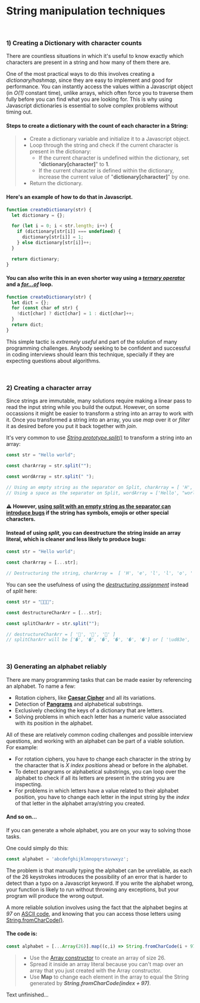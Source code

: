 # String manipulation techniques

&nbsp;

### 1) Creating a Dictionary with character counts

There are countless situations in which it's useful to know exactly which characters are present in a string and how many of them there are.

One of the most practical ways to do this involves creating a *dictionary/hashmap*, since they are easy to implement and good for performance. You can instantly access the values within a Javascript object (in *O(1)* constant time), unlike arrays, which often force you to traverse them fully before you can find what you are looking for. This is why using Javascript dictionaries is essential to solve complex problems without timing out.

#### Steps to create a dictionary with the count of each character in a String:

> * Create a dictionary variable and initialize it to a Javascript object.
> * Loop through the string and check if the current character is present in the dictionary:
>   * If the current character is undefined within the dictionary, set "**dictionary[character]**" to **1**.  
>   * If the current character is defined within the dictionary, increase the current value of "**dictionary[character]**" by one.
> * Return the dictionary.

#### Here's an example of how to do that in Javascript.

```javascript
function createDictionary(str) {
  let dictionary = {};

  for (let i = 0; i < str.length; i++) {
    if (dictionary[str[i]] === undefined) {
      dictionary[str[i]] = 1;
    } else dictionary[str[i]]++;
  }

  return dictionary;
}
```

#### You can also write this in an even shorter way using a [*ternary operator*](https://developer.mozilla.org/en-US/docs/Web/JavaScript/Reference/Operators/Conditional_Operator) and a [*for...of*](https://developer.mozilla.org/en-US/docs/Web/JavaScript/Reference/Statements/for...of) loop.

```javascript
function createDictionary(str) {
  let dict = {};
  for (const char of str) {
    !dict[char] ? dict[char] = 1 : dict[char]++;
  }
  return dict;
}
```

This simple tactic is *extremely useful* and part of the solution of many programming challenges. Anybody seeking to be confident and successful in coding interviews should learn this technique, specially if they are expecting questions about algorithms.

&nbsp;

### 2) Creating a character array

Since strings are immutable, many solutions require making a linear pass to read the input string while you build the output. However, on some occassions it might be easier to transform a string into an array to work with it. Once you transformed a string into an array, you use *map* over it or *filter* it as desired before you put it back together with *join*.

It's very common to use [*String.prototype.split()*](https://developer.mozilla.org/en-US/docs/Web/JavaScript/Reference/Global_Objects/String/split) to transform a string into an array:

```javascript
const str = "Hello world";

const charArray = str.split("");

const wordArray = str.split(" ");

// Using an empty string as the separator on Split, charArray = [ 'H', 'e', 'l', 'l', 'o', ' ', 'w', 'o', 'r', 'l', 'd' ] 
// Using a space as the separator on Split, wordArray = ['Hello', "world"]
```

#### ⚠ However, [**using split with an empty string as the separator can introduce bugs**](https://stackoverflow.com/questions/4547609/how-to-get-character-array-from-a-string/34717402#34717402) if the string has symbols, emojis or other special characters.

#### Instead of using *split*, you can **deestructure the string inside an array literal**, which is cleaner and less likely to produce bugs:

```javascript
const str = "Hello world";

const charArray = [...str];

// Destructuring the string, charArray =  [ 'H', 'e', 'l', 'l', 'o', ' ', 'w', 'o', 'r', 'l', 'd' ] 

```

You can see the usefulness of using the [*destructuring assignment*](https://developer.mozilla.org/en-US/docs/Web/JavaScript/Reference/Operators/Destructuring_assignment) instead of *split* here:

```javascript
const str = "🦋💖🔆";

const destructureCharArr = [...str];

const splitCharArr = str.split("");

// destructureCharArr = [ '🦋', '💖', '🔆' ]
// splitCharArr will be ['�', '�', '�', '�', '�', '�'] or [ '\ud83e', '\udd8b', '\ud83d', '\udc96', '\ud83d', '\udd06' ]
```
&nbsp;
### 3) Generating an alphabet reliably

There are many programming tasks that can be made easier by referencing an alphabet. To name a few:

* Rotation ciphers, like [**Caesar Cipher**](https://en.wikipedia.org/wiki/Caesar_cipher) and all its variations.
* Detection of [**Pangrams**](https://en.wikipedia.org/wiki/Pangram) and alphabetical substrings.
* Exclusively checking the keys of a dictionary that are letters.
* Solving problems in which each letter has a numeric value associated with its position in the alphabet.

All of these are relatively common coding challenges and possible interview questions, and working with an alphabet can be part of a viable solution. For example:

* For rotation ciphers, you have to change each character in the string by the character that is *X index positions* ahead or before in the alphabet.
* To detect pangrams or alphabetical substrings, you can loop over the alphabet to check if all its letters are present in the string you are inspecting.
* For problems in which letters have a value related to their alphabet position, you have to change each letter in the input string by the *index* of that letter in the alphabet array/string you created.

#### And so on...

If you can generate a whole alphabet, you are on your way to solving those tasks.

One could simply do this:
```javascript
const alphabet = 'abcdefghijklmnopqrstuvwxyz';
```

The problem is that manually typing the alphabet can be unreliable, as each of the 26 keystrokes introduces the possibility of an error that is harder to detect than a typo on a Javascript keyword. If you write the alphabet wrong, your function is likely to run without throwing any exceptions, but your program will produce the wrong output.

A more reliable solution involves using the fact that the alphabet begins at *97* on [ASCII code](https://www.ascii-code.com/), and knowing that you can access those letters using [String.fromCharCode()](https://developer.mozilla.org/en-US/docs/Web/JavaScript/Reference/Global_Objects/String/fromCharCode).

#### The code is:

```javascript
const alphabet = [...Array(26)].map((c,i) => String.fromCharCode(i + 97));
```

> * Use the [Array constructor](https://developer.mozilla.org/en-US/docs/Web/JavaScript/Reference/Global_Objects/Array/Array) to create an array of size 26.
> * Spread it inside an array literal because you can't map over an array that you just created with the Array constructor.
> * Use **Map** to change each element in the array to equal the String generated by ***String.fromCharCode(index + 97)***.

Text unfinished...
